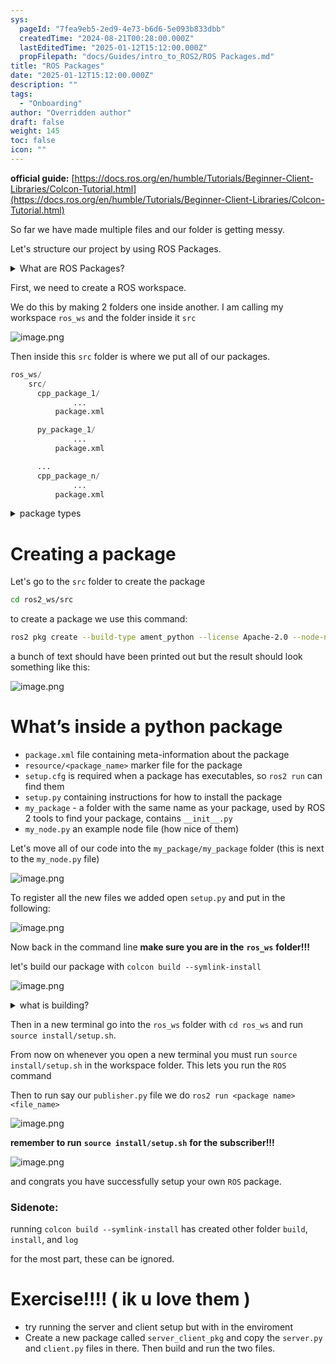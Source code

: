 ```yaml
---
sys:
  pageId: "7fea9eb5-2ed9-4e73-b6d6-5e093b833dbb"
  createdTime: "2024-08-21T00:28:00.000Z"
  lastEditedTime: "2025-01-12T15:12:00.000Z"
  propFilepath: "docs/Guides/intro_to_ROS2/ROS Packages.md"
title: "ROS Packages"
date: "2025-01-12T15:12:00.000Z"
description: ""
tags:
  - "Onboarding"
author: "Overridden author"
draft: false
weight: 145
toc: false
icon: ""
---
```


**official guide:** [https://docs.ros.org/en/humble/Tutorials/Beginner-Client-Libraries/Colcon-Tutorial.html](https://docs.ros.org/en/humble/Tutorials/Beginner-Client-Libraries/Colcon-Tutorial.html)

So far we have made multiple files and our folder is getting messy.

Let's structure our project by using ROS Packages.

<details>

<summary>What are ROS Packages?</summary>

ROS Packages are, as the name implies, packages of code that are highly sharable between ROS developers.

They consist of a folder, `package.xml` file, and source code

```python
      cpp_package_1/
		      ... imagine much code files here ..
          package.xml
```

</details>

First, we need to create a ROS workspace.

We do this by making 2 folders one inside another. I am calling my workspace `ros_ws` and the folder inside it `src`

![image.png](https://prod-files-secure.s3.us-west-2.amazonaws.com/d518164a-d88e-44d1-a4ee-3adb3bd8bce0/70706947-fd18-4537-a67b-e12946812d31/image.png?X-Amz-Algorithm=AWS4-HMAC-SHA256&X-Amz-Content-Sha256=UNSIGNED-PAYLOAD&X-Amz-Credential=ASIAZI2LB466SOZQSJLP%2F20250506%2Fus-west-2%2Fs3%2Faws4_request&X-Amz-Date=20250506T004130Z&X-Amz-Expires=3600&X-Amz-Security-Token=IQoJb3JpZ2luX2VjEJH%2F%2F%2F%2F%2F%2F%2F%2F%2F%2FwEaCXVzLXdlc3QtMiJGMEQCIHHap9UlUweVAmF0%2FJs3oECM%2FsVlR1wec%2FA96lpmV%2BRyAiB%2BdHI70nmYNB3jB%2FjNUcctGMOV9FCxjuGrm4VzDBeIdSr%2FAwg6EAAaDDYzNzQyMzE4MzgwNSIMCOKobIWtGVsgngX1KtwDW1H20PlSSlZkZo9avTaqKelfeNxFHD8GduEOyC2vIGf0s%2BB207DfC8LV8c5heD9XOhROxS4ObT7sKEWRWIyCcR%2FC%2Fqgy8yEorzj1QJ%2BoIrf%2F4baLO7ugeNEF2ceHmCRdp8WFAIH6EpZ69gmba3ZxWTRIZopobtPlEFF8DvejiZMNJmEGFWowbOMYlfPitm7wm%2Bhc%2FQsnNE7L5ALj7sFnm8AzLKqdUYgBjdy0Vh9CxhUciAmI3cWtC1eOacsZ3vysmK083cfKdDZ1IA34vsWFQ6MQZqrKSG4TZ3J8D68%2FQpYWPzTOsRnKOLZcKEaCitcM6M4LsCCxYOi9N0t152admjZr4IsHnCy44Uncz%2FweW%2FFOGLCEpjn%2FlVvtQUig5QAbJUt%2BquHl5ppTGcHWNIwz0jnrJx%2FKi9UZ8PM312lfL5U3RaJVzyEb8SNAG7OLyazY4jMx094weyjpz%2F0hWgAjXextm6zOnspvIz18UioFdNLHN%2BTI4OUL%2FosYNgWMS04DFxAF3ngohRpU463yO1DyA86HdZgIXeB%2B4kH5kahonYbwiANQdgsGnn1oT9HHij8p2wH8PBd%2FEt7xF6gsyYqU8dZX7gJSulHskGTcRshZlikZtP0AC9GvqUrhxA4wl7HlwAY6pgGaF6KwBUKDWb504hR788KUMcQt4mTVkskcNTqGUrMBOU6FOqxTYpm8pEy5vEODvZ%2BsC9l1yzxZ8tdeihz49lWzhHwIZeq1FDsoEvN7dkCyXXG%2F1%2BacMPmjFyWraSc%2Bjw%2B4fZSArZHiiy5lRcngd4hSrAZ9pfFlkHBGs6WBOwGBX28fI8zLQxG8HiHFpi5P9QF5XBEDT7vuCa3RJ5AM5O38rxfNkbWy&X-Amz-Signature=beac94d3ff0f797d78d430c656274ed43740060068c8221dc8d90ffc6361b7e6&X-Amz-SignedHeaders=host&x-id=GetObject)

Then inside this `src` folder is where we put all of our packages.

```python
ros_ws/
    src/
      cpp_package_1/
		      ...
          package.xml

      py_package_1/
		      ...
          package.xml

      ...
      cpp_package_n/
		      ...
          package.xml

```

<details>

<summary>package types</summary>

packages can be either `C++` or python.

the intern file structure is different for each but for this guide we will stick to creating python packages

</details>

# Creating a package

Let's go to the `src` folder to create the package

```bash
cd ros2_ws/src
```

to create a package we use this command:

```bash
ros2 pkg create --build-type ament_python --license Apache-2.0 --node-name my_node my_package
```

a bunch of text should have been printed out but the result should look something like this:

![image.png](https://prod-files-secure.s3.us-west-2.amazonaws.com/d518164a-d88e-44d1-a4ee-3adb3bd8bce0/e6cf1e3f-8512-4a3e-b131-079f800bf3e8/image.png?X-Amz-Algorithm=AWS4-HMAC-SHA256&X-Amz-Content-Sha256=UNSIGNED-PAYLOAD&X-Amz-Credential=ASIAZI2LB466SOZQSJLP%2F20250506%2Fus-west-2%2Fs3%2Faws4_request&X-Amz-Date=20250506T004130Z&X-Amz-Expires=3600&X-Amz-Security-Token=IQoJb3JpZ2luX2VjEJH%2F%2F%2F%2F%2F%2F%2F%2F%2F%2FwEaCXVzLXdlc3QtMiJGMEQCIHHap9UlUweVAmF0%2FJs3oECM%2FsVlR1wec%2FA96lpmV%2BRyAiB%2BdHI70nmYNB3jB%2FjNUcctGMOV9FCxjuGrm4VzDBeIdSr%2FAwg6EAAaDDYzNzQyMzE4MzgwNSIMCOKobIWtGVsgngX1KtwDW1H20PlSSlZkZo9avTaqKelfeNxFHD8GduEOyC2vIGf0s%2BB207DfC8LV8c5heD9XOhROxS4ObT7sKEWRWIyCcR%2FC%2Fqgy8yEorzj1QJ%2BoIrf%2F4baLO7ugeNEF2ceHmCRdp8WFAIH6EpZ69gmba3ZxWTRIZopobtPlEFF8DvejiZMNJmEGFWowbOMYlfPitm7wm%2Bhc%2FQsnNE7L5ALj7sFnm8AzLKqdUYgBjdy0Vh9CxhUciAmI3cWtC1eOacsZ3vysmK083cfKdDZ1IA34vsWFQ6MQZqrKSG4TZ3J8D68%2FQpYWPzTOsRnKOLZcKEaCitcM6M4LsCCxYOi9N0t152admjZr4IsHnCy44Uncz%2FweW%2FFOGLCEpjn%2FlVvtQUig5QAbJUt%2BquHl5ppTGcHWNIwz0jnrJx%2FKi9UZ8PM312lfL5U3RaJVzyEb8SNAG7OLyazY4jMx094weyjpz%2F0hWgAjXextm6zOnspvIz18UioFdNLHN%2BTI4OUL%2FosYNgWMS04DFxAF3ngohRpU463yO1DyA86HdZgIXeB%2B4kH5kahonYbwiANQdgsGnn1oT9HHij8p2wH8PBd%2FEt7xF6gsyYqU8dZX7gJSulHskGTcRshZlikZtP0AC9GvqUrhxA4wl7HlwAY6pgGaF6KwBUKDWb504hR788KUMcQt4mTVkskcNTqGUrMBOU6FOqxTYpm8pEy5vEODvZ%2BsC9l1yzxZ8tdeihz49lWzhHwIZeq1FDsoEvN7dkCyXXG%2F1%2BacMPmjFyWraSc%2Bjw%2B4fZSArZHiiy5lRcngd4hSrAZ9pfFlkHBGs6WBOwGBX28fI8zLQxG8HiHFpi5P9QF5XBEDT7vuCa3RJ5AM5O38rxfNkbWy&X-Amz-Signature=22b4d213c04736f1f5cf4bc353fe980e7bdc4f7749445d52096174c44cd7e815&X-Amz-SignedHeaders=host&x-id=GetObject)

# What’s inside a python package

- `package.xml` file containing meta-information about the package
- `resource/<package_name>` marker file for the package
- `setup.cfg` is required when a package has executables, so `ros2 run` can find them
- `setup.py` containing instructions for how to install the package
- `my_package` - a folder with the same name as your package, used by ROS 2 tools to find your package, contains `__init__.py`
- `my_node.py` an example node file (how nice of them)

Let's move all of our code into the `my_package/my_package` folder (this is next to the `my_node.py` file)

![image.png](https://prod-files-secure.s3.us-west-2.amazonaws.com/d518164a-d88e-44d1-a4ee-3adb3bd8bce0/9ce58f11-0da9-4d3e-b86d-506a9685d378/image.png?X-Amz-Algorithm=AWS4-HMAC-SHA256&X-Amz-Content-Sha256=UNSIGNED-PAYLOAD&X-Amz-Credential=ASIAZI2LB466SOZQSJLP%2F20250506%2Fus-west-2%2Fs3%2Faws4_request&X-Amz-Date=20250506T004130Z&X-Amz-Expires=3600&X-Amz-Security-Token=IQoJb3JpZ2luX2VjEJH%2F%2F%2F%2F%2F%2F%2F%2F%2F%2FwEaCXVzLXdlc3QtMiJGMEQCIHHap9UlUweVAmF0%2FJs3oECM%2FsVlR1wec%2FA96lpmV%2BRyAiB%2BdHI70nmYNB3jB%2FjNUcctGMOV9FCxjuGrm4VzDBeIdSr%2FAwg6EAAaDDYzNzQyMzE4MzgwNSIMCOKobIWtGVsgngX1KtwDW1H20PlSSlZkZo9avTaqKelfeNxFHD8GduEOyC2vIGf0s%2BB207DfC8LV8c5heD9XOhROxS4ObT7sKEWRWIyCcR%2FC%2Fqgy8yEorzj1QJ%2BoIrf%2F4baLO7ugeNEF2ceHmCRdp8WFAIH6EpZ69gmba3ZxWTRIZopobtPlEFF8DvejiZMNJmEGFWowbOMYlfPitm7wm%2Bhc%2FQsnNE7L5ALj7sFnm8AzLKqdUYgBjdy0Vh9CxhUciAmI3cWtC1eOacsZ3vysmK083cfKdDZ1IA34vsWFQ6MQZqrKSG4TZ3J8D68%2FQpYWPzTOsRnKOLZcKEaCitcM6M4LsCCxYOi9N0t152admjZr4IsHnCy44Uncz%2FweW%2FFOGLCEpjn%2FlVvtQUig5QAbJUt%2BquHl5ppTGcHWNIwz0jnrJx%2FKi9UZ8PM312lfL5U3RaJVzyEb8SNAG7OLyazY4jMx094weyjpz%2F0hWgAjXextm6zOnspvIz18UioFdNLHN%2BTI4OUL%2FosYNgWMS04DFxAF3ngohRpU463yO1DyA86HdZgIXeB%2B4kH5kahonYbwiANQdgsGnn1oT9HHij8p2wH8PBd%2FEt7xF6gsyYqU8dZX7gJSulHskGTcRshZlikZtP0AC9GvqUrhxA4wl7HlwAY6pgGaF6KwBUKDWb504hR788KUMcQt4mTVkskcNTqGUrMBOU6FOqxTYpm8pEy5vEODvZ%2BsC9l1yzxZ8tdeihz49lWzhHwIZeq1FDsoEvN7dkCyXXG%2F1%2BacMPmjFyWraSc%2Bjw%2B4fZSArZHiiy5lRcngd4hSrAZ9pfFlkHBGs6WBOwGBX28fI8zLQxG8HiHFpi5P9QF5XBEDT7vuCa3RJ5AM5O38rxfNkbWy&X-Amz-Signature=6970f62b552bc9c514b88b748a75398418b34649a6203e3ab1cdc64775fa3553&X-Amz-SignedHeaders=host&x-id=GetObject)

To register all the new files we added open `setup.py` and put in the following:

![image.png](https://prod-files-secure.s3.us-west-2.amazonaws.com/d518164a-d88e-44d1-a4ee-3adb3bd8bce0/1cd7c262-4cae-4496-9d75-c178537d24a2/image.png?X-Amz-Algorithm=AWS4-HMAC-SHA256&X-Amz-Content-Sha256=UNSIGNED-PAYLOAD&X-Amz-Credential=ASIAZI2LB466SOZQSJLP%2F20250506%2Fus-west-2%2Fs3%2Faws4_request&X-Amz-Date=20250506T004130Z&X-Amz-Expires=3600&X-Amz-Security-Token=IQoJb3JpZ2luX2VjEJH%2F%2F%2F%2F%2F%2F%2F%2F%2F%2FwEaCXVzLXdlc3QtMiJGMEQCIHHap9UlUweVAmF0%2FJs3oECM%2FsVlR1wec%2FA96lpmV%2BRyAiB%2BdHI70nmYNB3jB%2FjNUcctGMOV9FCxjuGrm4VzDBeIdSr%2FAwg6EAAaDDYzNzQyMzE4MzgwNSIMCOKobIWtGVsgngX1KtwDW1H20PlSSlZkZo9avTaqKelfeNxFHD8GduEOyC2vIGf0s%2BB207DfC8LV8c5heD9XOhROxS4ObT7sKEWRWIyCcR%2FC%2Fqgy8yEorzj1QJ%2BoIrf%2F4baLO7ugeNEF2ceHmCRdp8WFAIH6EpZ69gmba3ZxWTRIZopobtPlEFF8DvejiZMNJmEGFWowbOMYlfPitm7wm%2Bhc%2FQsnNE7L5ALj7sFnm8AzLKqdUYgBjdy0Vh9CxhUciAmI3cWtC1eOacsZ3vysmK083cfKdDZ1IA34vsWFQ6MQZqrKSG4TZ3J8D68%2FQpYWPzTOsRnKOLZcKEaCitcM6M4LsCCxYOi9N0t152admjZr4IsHnCy44Uncz%2FweW%2FFOGLCEpjn%2FlVvtQUig5QAbJUt%2BquHl5ppTGcHWNIwz0jnrJx%2FKi9UZ8PM312lfL5U3RaJVzyEb8SNAG7OLyazY4jMx094weyjpz%2F0hWgAjXextm6zOnspvIz18UioFdNLHN%2BTI4OUL%2FosYNgWMS04DFxAF3ngohRpU463yO1DyA86HdZgIXeB%2B4kH5kahonYbwiANQdgsGnn1oT9HHij8p2wH8PBd%2FEt7xF6gsyYqU8dZX7gJSulHskGTcRshZlikZtP0AC9GvqUrhxA4wl7HlwAY6pgGaF6KwBUKDWb504hR788KUMcQt4mTVkskcNTqGUrMBOU6FOqxTYpm8pEy5vEODvZ%2BsC9l1yzxZ8tdeihz49lWzhHwIZeq1FDsoEvN7dkCyXXG%2F1%2BacMPmjFyWraSc%2Bjw%2B4fZSArZHiiy5lRcngd4hSrAZ9pfFlkHBGs6WBOwGBX28fI8zLQxG8HiHFpi5P9QF5XBEDT7vuCa3RJ5AM5O38rxfNkbWy&X-Amz-Signature=a2e411acf602ef07edc56ac5056748ffe89e9e2ab6c042ab78e1b066075dd16a&X-Amz-SignedHeaders=host&x-id=GetObject)

Now back in the command line **make sure you are in the** **`ros_ws`** **folder!!!**

let's build our package with `colcon build --symlink-install`

![image.png](https://prod-files-secure.s3.us-west-2.amazonaws.com/d518164a-d88e-44d1-a4ee-3adb3bd8bce0/2f2a0d27-b173-48fd-b189-5f5c0ce65619/image.png?X-Amz-Algorithm=AWS4-HMAC-SHA256&X-Amz-Content-Sha256=UNSIGNED-PAYLOAD&X-Amz-Credential=ASIAZI2LB466SOZQSJLP%2F20250506%2Fus-west-2%2Fs3%2Faws4_request&X-Amz-Date=20250506T004130Z&X-Amz-Expires=3600&X-Amz-Security-Token=IQoJb3JpZ2luX2VjEJH%2F%2F%2F%2F%2F%2F%2F%2F%2F%2FwEaCXVzLXdlc3QtMiJGMEQCIHHap9UlUweVAmF0%2FJs3oECM%2FsVlR1wec%2FA96lpmV%2BRyAiB%2BdHI70nmYNB3jB%2FjNUcctGMOV9FCxjuGrm4VzDBeIdSr%2FAwg6EAAaDDYzNzQyMzE4MzgwNSIMCOKobIWtGVsgngX1KtwDW1H20PlSSlZkZo9avTaqKelfeNxFHD8GduEOyC2vIGf0s%2BB207DfC8LV8c5heD9XOhROxS4ObT7sKEWRWIyCcR%2FC%2Fqgy8yEorzj1QJ%2BoIrf%2F4baLO7ugeNEF2ceHmCRdp8WFAIH6EpZ69gmba3ZxWTRIZopobtPlEFF8DvejiZMNJmEGFWowbOMYlfPitm7wm%2Bhc%2FQsnNE7L5ALj7sFnm8AzLKqdUYgBjdy0Vh9CxhUciAmI3cWtC1eOacsZ3vysmK083cfKdDZ1IA34vsWFQ6MQZqrKSG4TZ3J8D68%2FQpYWPzTOsRnKOLZcKEaCitcM6M4LsCCxYOi9N0t152admjZr4IsHnCy44Uncz%2FweW%2FFOGLCEpjn%2FlVvtQUig5QAbJUt%2BquHl5ppTGcHWNIwz0jnrJx%2FKi9UZ8PM312lfL5U3RaJVzyEb8SNAG7OLyazY4jMx094weyjpz%2F0hWgAjXextm6zOnspvIz18UioFdNLHN%2BTI4OUL%2FosYNgWMS04DFxAF3ngohRpU463yO1DyA86HdZgIXeB%2B4kH5kahonYbwiANQdgsGnn1oT9HHij8p2wH8PBd%2FEt7xF6gsyYqU8dZX7gJSulHskGTcRshZlikZtP0AC9GvqUrhxA4wl7HlwAY6pgGaF6KwBUKDWb504hR788KUMcQt4mTVkskcNTqGUrMBOU6FOqxTYpm8pEy5vEODvZ%2BsC9l1yzxZ8tdeihz49lWzhHwIZeq1FDsoEvN7dkCyXXG%2F1%2BacMPmjFyWraSc%2Bjw%2B4fZSArZHiiy5lRcngd4hSrAZ9pfFlkHBGs6WBOwGBX28fI8zLQxG8HiHFpi5P9QF5XBEDT7vuCa3RJ5AM5O38rxfNkbWy&X-Amz-Signature=8ab2eda21e1333248f761b777b15e2f27d6d455301b1575b5b79e7451f844a2d&X-Amz-SignedHeaders=host&x-id=GetObject)

<details>

<summary>what is building?</summary>

if you are a CS major at Rose-Hulman you will learn the answer to this in CSSE132

but TLDR; is it combines all the code files into one program that can be run easily 

</details>

Then in a new terminal go into the `ros_ws` folder with `cd ros_ws` and run `source install/setup.sh`. 

From now on whenever you open a new terminal you must run `source install/setup.sh` in the workspace folder. This lets you run the `ROS` command

Then to run say our `publisher.py` file we do `ros2 run <package name> <file_name>`

![image.png](https://prod-files-secure.s3.us-west-2.amazonaws.com/d518164a-d88e-44d1-a4ee-3adb3bd8bce0/4f4b1219-3a44-4632-aa0a-ce3471699f59/image.png?X-Amz-Algorithm=AWS4-HMAC-SHA256&X-Amz-Content-Sha256=UNSIGNED-PAYLOAD&X-Amz-Credential=ASIAZI2LB466SOZQSJLP%2F20250506%2Fus-west-2%2Fs3%2Faws4_request&X-Amz-Date=20250506T004130Z&X-Amz-Expires=3600&X-Amz-Security-Token=IQoJb3JpZ2luX2VjEJH%2F%2F%2F%2F%2F%2F%2F%2F%2F%2FwEaCXVzLXdlc3QtMiJGMEQCIHHap9UlUweVAmF0%2FJs3oECM%2FsVlR1wec%2FA96lpmV%2BRyAiB%2BdHI70nmYNB3jB%2FjNUcctGMOV9FCxjuGrm4VzDBeIdSr%2FAwg6EAAaDDYzNzQyMzE4MzgwNSIMCOKobIWtGVsgngX1KtwDW1H20PlSSlZkZo9avTaqKelfeNxFHD8GduEOyC2vIGf0s%2BB207DfC8LV8c5heD9XOhROxS4ObT7sKEWRWIyCcR%2FC%2Fqgy8yEorzj1QJ%2BoIrf%2F4baLO7ugeNEF2ceHmCRdp8WFAIH6EpZ69gmba3ZxWTRIZopobtPlEFF8DvejiZMNJmEGFWowbOMYlfPitm7wm%2Bhc%2FQsnNE7L5ALj7sFnm8AzLKqdUYgBjdy0Vh9CxhUciAmI3cWtC1eOacsZ3vysmK083cfKdDZ1IA34vsWFQ6MQZqrKSG4TZ3J8D68%2FQpYWPzTOsRnKOLZcKEaCitcM6M4LsCCxYOi9N0t152admjZr4IsHnCy44Uncz%2FweW%2FFOGLCEpjn%2FlVvtQUig5QAbJUt%2BquHl5ppTGcHWNIwz0jnrJx%2FKi9UZ8PM312lfL5U3RaJVzyEb8SNAG7OLyazY4jMx094weyjpz%2F0hWgAjXextm6zOnspvIz18UioFdNLHN%2BTI4OUL%2FosYNgWMS04DFxAF3ngohRpU463yO1DyA86HdZgIXeB%2B4kH5kahonYbwiANQdgsGnn1oT9HHij8p2wH8PBd%2FEt7xF6gsyYqU8dZX7gJSulHskGTcRshZlikZtP0AC9GvqUrhxA4wl7HlwAY6pgGaF6KwBUKDWb504hR788KUMcQt4mTVkskcNTqGUrMBOU6FOqxTYpm8pEy5vEODvZ%2BsC9l1yzxZ8tdeihz49lWzhHwIZeq1FDsoEvN7dkCyXXG%2F1%2BacMPmjFyWraSc%2Bjw%2B4fZSArZHiiy5lRcngd4hSrAZ9pfFlkHBGs6WBOwGBX28fI8zLQxG8HiHFpi5P9QF5XBEDT7vuCa3RJ5AM5O38rxfNkbWy&X-Amz-Signature=2a4995069cd7fcae7beed50b54d6b5dd67db44de9d754673b290c083446fca44&X-Amz-SignedHeaders=host&x-id=GetObject)

**remember to run** **`source install/setup.sh`** **for the subscriber!!!**

![image.png](https://prod-files-secure.s3.us-west-2.amazonaws.com/d518164a-d88e-44d1-a4ee-3adb3bd8bce0/02121119-dad4-49ec-8356-c956108b4243/image.png?X-Amz-Algorithm=AWS4-HMAC-SHA256&X-Amz-Content-Sha256=UNSIGNED-PAYLOAD&X-Amz-Credential=ASIAZI2LB466SOZQSJLP%2F20250506%2Fus-west-2%2Fs3%2Faws4_request&X-Amz-Date=20250506T004130Z&X-Amz-Expires=3600&X-Amz-Security-Token=IQoJb3JpZ2luX2VjEJH%2F%2F%2F%2F%2F%2F%2F%2F%2F%2FwEaCXVzLXdlc3QtMiJGMEQCIHHap9UlUweVAmF0%2FJs3oECM%2FsVlR1wec%2FA96lpmV%2BRyAiB%2BdHI70nmYNB3jB%2FjNUcctGMOV9FCxjuGrm4VzDBeIdSr%2FAwg6EAAaDDYzNzQyMzE4MzgwNSIMCOKobIWtGVsgngX1KtwDW1H20PlSSlZkZo9avTaqKelfeNxFHD8GduEOyC2vIGf0s%2BB207DfC8LV8c5heD9XOhROxS4ObT7sKEWRWIyCcR%2FC%2Fqgy8yEorzj1QJ%2BoIrf%2F4baLO7ugeNEF2ceHmCRdp8WFAIH6EpZ69gmba3ZxWTRIZopobtPlEFF8DvejiZMNJmEGFWowbOMYlfPitm7wm%2Bhc%2FQsnNE7L5ALj7sFnm8AzLKqdUYgBjdy0Vh9CxhUciAmI3cWtC1eOacsZ3vysmK083cfKdDZ1IA34vsWFQ6MQZqrKSG4TZ3J8D68%2FQpYWPzTOsRnKOLZcKEaCitcM6M4LsCCxYOi9N0t152admjZr4IsHnCy44Uncz%2FweW%2FFOGLCEpjn%2FlVvtQUig5QAbJUt%2BquHl5ppTGcHWNIwz0jnrJx%2FKi9UZ8PM312lfL5U3RaJVzyEb8SNAG7OLyazY4jMx094weyjpz%2F0hWgAjXextm6zOnspvIz18UioFdNLHN%2BTI4OUL%2FosYNgWMS04DFxAF3ngohRpU463yO1DyA86HdZgIXeB%2B4kH5kahonYbwiANQdgsGnn1oT9HHij8p2wH8PBd%2FEt7xF6gsyYqU8dZX7gJSulHskGTcRshZlikZtP0AC9GvqUrhxA4wl7HlwAY6pgGaF6KwBUKDWb504hR788KUMcQt4mTVkskcNTqGUrMBOU6FOqxTYpm8pEy5vEODvZ%2BsC9l1yzxZ8tdeihz49lWzhHwIZeq1FDsoEvN7dkCyXXG%2F1%2BacMPmjFyWraSc%2Bjw%2B4fZSArZHiiy5lRcngd4hSrAZ9pfFlkHBGs6WBOwGBX28fI8zLQxG8HiHFpi5P9QF5XBEDT7vuCa3RJ5AM5O38rxfNkbWy&X-Amz-Signature=ca91c3e39846d78047f67cfffd498a49401a61f9857b6a15dc9753184a48e55c&X-Amz-SignedHeaders=host&x-id=GetObject)

and congrats you have successfully setup your own `ROS` package.

### Sidenote:

running `colcon build --symlink-install` has created other folder `build`, `install`, and `log`

for the most part, these can be ignored.

# Exercise!!!! ( ik u love them )

- try running the server and client setup but with in the enviroment
- Create a new package called `server_client_pkg` and copy the `server.py` and `client.py` files in there. Then build and run the two files.
